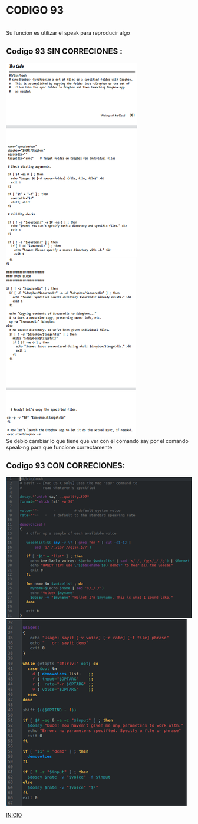 # **CODIGO 93**
<br>
Su funcion es utilizar el speak para reproducir algo
<br>

## Codigo 93 SIN CORRECIONES : 
![codigo93-2.png](codigo93-2.png)
![codigo93-3.png](codigo93-3.png)
<br>
Se debio cambiar lo que tiene que ver con el comando say por el comando speak-ng para que funcione correctamente
<br>

## Codigo 93 CON CORRECIONES: 
![codigo93.png](codigo93.png)
![codigo93-1.png](codigo93-1.png)

[INICIO](https://github.com/SPM-UPVictoria/test-git-2130074/tree/main/README.md)